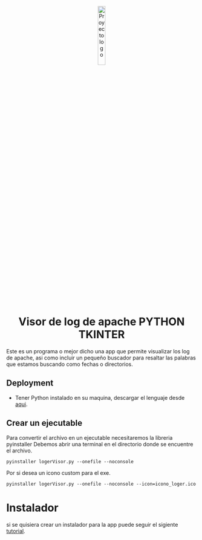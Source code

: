 <p align="center">
 <img width=20% height=20% src="https://i.imgur.com/bGizZPd.png" alt="Proyecto logo">
</p>

<h1 align="center"> Visor de log de apache PYTHON TKINTER</h1>


<p>Este es un programa o mejor dicho una app que permite visualizar los log de apache, asi como incluir un pequeño buscador para resaltar las palabras que estamos buscando como fechas o directorios.</p>


## Deployment

- Tener Python instalado en su maquina, descargar el lenguaje desde [aqui](https://www.python.org/downloads/).

## Crear un ejecutable

Para convertir el archivo en un ejecutable necesitaremos la libreria  pyinstaller
Debemos abrir una terminal en el directorio donde se encuentre el archivo.
```
pyinstaller logerVisor.py --onefile --noconsole
```
Por si desea un icono custom para el exe.
```
pyinstaller logerVisor.py --onefile --noconsole --icon=icono_loger.ico
```

# Instalador

si se quisiera crear un instalador para la app puede seguir el sigiente [tutorial](https://www.youtube.com/watch?v=W4QQ-ua9Ips).
